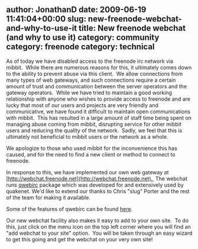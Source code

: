 author: JonathanD
date: 2009-06-19 11:41:04+00:00
slug: new-freenode-webchat-and-why-to-use-it
title: New freenode webchat (and why to use it)
category: community
category: freenode
category: technical
---
As of today we have disabled access to the freenode irc network via mibbit.  While there are numerous reasons for this, it ultimately comes down to the ability to prevent abuse via this client.  We allow connections from many types of web gateways, and such connections require a certain amount of trust and communication between the server operators and the gateway operators.  While we have tried to maintain a good working relationship with anyone who wishes to provide access to freenode and are lucky that most of our users and projects are very friendly and communicative, we have found it difficult to maintain open communications with mibbit.  This has resulted in a large amount of staff time being spent on managing abuse coming from mibbit, disrupting service for other mibbit users and reducing the quality of the network.  Sadly, we feel that this is ultimately not beneficial to mibbit users or the network as a whole.

We apologize to those who used mibbit for the inconvenience this has caused, and for the need to find a new client or method to connect to freenode.

In response to this, we have implemented our own web gateway at [http://webchat.freenode.net](http://webchat.freenode.net).  The webchat runs [qwebirc](http://qwebirc.org/) package which was developed for and extensively used by quakenet. We'd like to extend our thanks to Chris "slug" Porter and the rest of the team for making it available.

Some of the features of qwebirc can be found [here](http://qwebirc.org/features).

Our new webchat facility also makes it easy to add to your own site.  To do this, just click on the menu icon on the top left corner where you will find an "add webchat to your site" option.  You will be taken through an easy wizard to get this going and get the webchat on your very own site!

